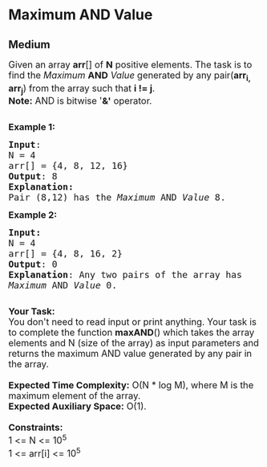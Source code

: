# Maximum AND Value
## Medium
<div class="problems_problem_content__Xm_eO"><p><span style="font-size:18px">Given an array <strong>arr</strong>[] of <strong>N</strong> positive elements. The task is to find the <em>Maximum</em> <strong>AND</strong> <em>Value</em> generated by any pair(<strong>arr<sub>i, </sub>arr<sub>j</sub></strong>) from the array such that&nbsp;<strong>i != j</strong>.<br>
<strong>Note:</strong> AND is bitwise '<strong>&amp;'</strong> operator. </span></p>

<p><br>
<span style="font-size:18px"><strong>Example 1:</strong></span></p>

<pre><span style="font-size:18px"><strong>Input</strong>: 
N = 4</span>
<span style="font-size:18px">arr[] = {4, 8, 12, 16}
<strong>Output</strong>: 8<strong>
Explanation:
</strong>Pair (8,12) has the <em>Maximum</em> AND <em>Value</em>&nbsp;8.</span>
</pre>

<p><span style="font-size:18px"><strong>Example 2:</strong></span></p>

<pre><span style="font-size:18px"><strong>Input:
</strong>N = 4</span>
<span style="font-size:18px">arr[] = {4, 8, 16, 2}
<strong>Output</strong>: 0
<strong>Explanation</strong>: Any two pairs of the array has 
<em>Maximum</em> AND <em>Value</em> 0.</span></pre>

<div><br>
<span style="font-size:18px"><strong>Your Task:&nbsp;</strong></span></div>

<div><span style="font-size:18px">You don't need to read input or print anything. Your&nbsp;task is to complete the function <strong>maxAND</strong>() which takes the array elements and N (size of the array) as input parameters and returns the maximum AND value generated by any pair in the array.&nbsp;<br>
<br>
<strong>Expected Time Complexity:</strong>&nbsp;O(N * log M), where M is the maximum element of the array.</span><br>
<span style="font-size:18px"><strong>Expected Auxiliary Space:</strong>&nbsp;O(1).<br>
<br>
<strong>Constraints:</strong></span><br>
<span style="font-size:18px">1 &lt;= N &lt;= 10<sup>5</sup></span><br>
<span style="font-size:18px">1 &lt;= arr[i] &lt;= 10<sup>5</sup></span></div>
</div>